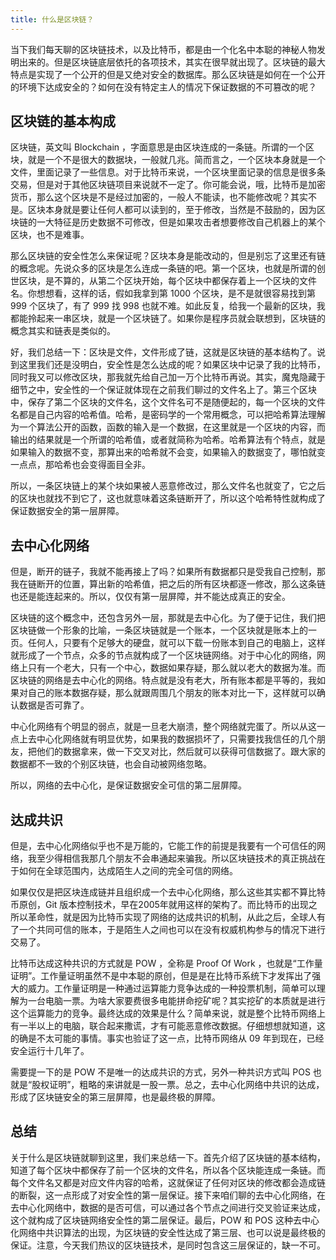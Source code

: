 ```yaml
---
title: 什么是区块链？
---
```


当下我们每天聊的区块链技术，以及比特币，都是由一个化名中本聪的神秘人物发明出来的。但是区块链底层依托的各项技术，其实在很早就出现了。区块链的最大特点是实现了一个公开的但是又绝对安全的数据库。那么区块链是如何在一个公开的环境下达成安全的？如何在没有特定主人的情况下保证数据的不可篡改的呢？

## 区块链的基本构成

区块链，英文叫 Blockchain ，字面意思是由区块连成的一条链。所谓的一个区块，就是一个不是很大的数据块，一般就几兆。简而言之，一个区块本身就是一个文件，里面记录了一些信息。对于比特币来说，一个区块里面记录的信息是很多条交易，但是对于其他区块链项目来说就不一定了。你可能会说，哦，比特币是加密货币，那么这个区块是不是经过加密的，一般人不能读，也不能修改呢？其实不是。区块本身就是要让任何人都可以读到的，至于修改，当然是不鼓励的，因为区块链的一大特征是历史数据不可修改，但是如果攻击者想要修改自己机器上的某个区块，也不是难事。

那么区块链的安全性怎么来保证呢？区块本身是能改动的，但是别忘了这里还有链的概念呢。先说众多的区块是怎么连成一条链的吧。第一个区块，也就是所谓的创世区块，是不算的，从第二个区块开始，每个区块中都保存着上一个区块的文件名。你想想看，这样的话，假如我拿到第 1000 个区块，是不是就很容易找到第 999 个区块了，有了 999 找 998 也就不难。如此反复，给我一个最新的区块，我都能拎起来一串区块，就是一个区块链了。如果你是程序员就会联想到，区块链的概念其实和链表是类似的。

好，我们总结一下：区块是文件，文件形成了链，这就是区块链的基本结构了。说到这里我们还是没明白，安全性是怎么达成的呢？如果区块中记录了我的比特币，同时我又可以修改区块，那我就先给自己加一万个比特币再说。其实，魔鬼隐藏于细节之中，安全性的一个保证就体现在之前我们聊过的文件名上了。第三个区块中，保存了第二个区块的文件名，这个文件名可不是随便起的，每一个区块的文件名都是自己内容的哈希值。哈希，是密码学的一个常用概念，可以把哈希算法理解为一个算法公开的函数，函数的输入是一个数据，在这里就是一个区块的内容，而输出的结果就是一个所谓的哈希值，或者就简称为哈希。哈希算法有个特点，就是如果输入的数据不变，那算出来的哈希就不会变，如果输入的数据变了，哪怕就变一点点，那哈希也会变得面目全非。

所以，一条区块链上的某个块如果被人恶意修改过，那么文件名也就变了，它之后的区块也就找不到它了，这也就意味着这条链断开了，所以这个哈希特性就构成了保证数据安全的第一层屏障。

## 去中心化网络

但是，断开的链子，我就不能再接上了吗？如果所有数据都只是受我自己控制，那我在链断开的位置，算出新的哈希值，把之后的所有区块都逐一修改，那么这条链也还是能连起来的。所以，仅仅有第一层屏障，并不能达成真正的安全。

区块链的这个概念中，还包含另外一层，那就是去中心化。为了便于记住，我们把区块链做一个形象的比喻，一条区块链就是一个账本，一个区块就是账本上的一页。任何人，只要有个足够大的硬盘，就可以下载一份账本到自己的电脑上，这样就形成了一个节点，众多的节点就构成了一个区块链网络。对于中心化的网络，网络上只有一个老大，只有一个中心，数据如果存疑，那么就以老大的数据为准。而区块链的网络是去中心化的网络。特点就是没有老大，所有账本都是平等的，我如果对自己的账本数据存疑，那么就跟周围几个朋友的账本对比一下，这样就可以确认数据是否可靠了。

中心化网络有个明显的弱点，就是一旦老大崩溃，整个网络就完蛋了。所以从这一点上去中心化网络就有明显优势，如果我的数据损坏了，只需要找我信任的几个朋友，把他们的数据拿来，做一下交叉对比，然后就可以获得可信数据了。跟大家的数据都不一致的个别区块链，也会自动被网络忽略。

所以，网络的去中心化，是保证数据安全可信的第二层屏障。

## 达成共识

但是，去中心化网络似乎也不是万能的，它能工作的前提是我要有一个可信任的网络，我至少得相信我那几个朋友不会串通起来骗我。所以区块链技术的真正挑战在于如何在全球范围内，达成陌生人之间的完全可信的网络。

如果仅仅是把区块连成链并且组织成一个去中心化网络，那么这些其实都不算比特币原创，Git 版本控制技术，早在2005年就用这样的架构了。而比特币的出现之所以革命性，就是因为比特币实现了网络的达成共识的机制，从此之后，全球人有了一个共同可信的账本，于是陌生人之间也可以在没有权威机构参与的情况下进行交易了。

比特币达成这种共识的方式就是 POW ，全称是 Proof Of Work ，也就是“工作量证明”。工作量证明虽然不是中本聪的原创，但是是在比特币系统下才发挥出了强大的威力。工作量证明是一种通过运算能力竞争达成的一种投票机制，简单可以理解为一台电脑一票。为啥大家要费很多电能拼命挖矿呢？其实挖矿的本质就是进行这个运算能力的竞争。最终达成的效果是什么？简单来说，就是整个比特币网络上有一半以上的电脑，联合起来撒谎，才有可能恶意修改数据。仔细想想就知道，这的确是不太可能的事情。事实也验证了这一点，比特币网络从 09 年到现在，已经安全运行十几年了。

需要提一下的是 POW 不是唯一的达成共识的方式，另外一种共识方式叫 POS 也就是“股权证明”，粗略的来讲就是一股一票。总之，去中心化网络中共识的达成，形成了区块链安全的第三层屏障，也是最终极的屏障。

## 总结

关于什么是区块链就聊到这里，我们来总结一下。首先介绍了区块链的基本结构，知道了每个区块中都保存了前一个区块的文件名，所以各个区块能连成一条链。而每个文件名又都是对应文件内容的哈希，这就保证了任何对区块的修改都会造成链的断裂，这一点形成了对安全性的第一层保证。接下来咱们聊的去中心化网络，在去中心化网络中，数据的是否可信，可以通过各个节点之间进行交叉验证来达成，这个就构成了区块链网络安全性的第二层保证。最后，POW 和 POS 这种去中心化网络中共识算法的出现，为区块链的安全性达成了第三层、也可以说是最终极的保证。注意，今天我们热议的区块链技术，是同时包含这三层保证的，缺一不可。
